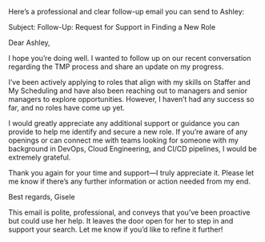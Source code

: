 Here’s a professional and clear follow-up email you can send to Ashley:

Subject: Follow-Up: Request for Support in Finding a New Role

Dear Ashley,

I hope you’re doing well. I wanted to follow up on our recent conversation regarding the TMP process and share an update on my progress.

I’ve been actively applying to roles that align with my skills on Staffer and My Scheduling and have also been reaching out to managers and senior managers to explore opportunities. However, I haven’t had any success so far, and no roles have come up yet.

I would greatly appreciate any additional support or guidance you can provide to help me identify and secure a new role. If you’re aware of any openings or can connect me with teams looking for someone with my background in DevOps, Cloud Engineering, and CI/CD pipelines, I would be extremely grateful.

Thank you again for your time and support—I truly appreciate it. Please let me know if there’s any further information or action needed from my end.

Best regards,
Gisele

This email is polite, professional, and conveys that you’ve been proactive but could use her help. It leaves the door open for her to step in and support your search. Let me know if you’d like to refine it further!